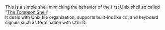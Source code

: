 This is a simple shell mimicking the behavior of the first Unix shell so called "[The Tompson Shell](https://en.wikipedia.org/wiki/Thompson_shell)".\
It deals with Unix file organization, supports built-ins like cd, and keyboard signals such as termination with Ctrl+D.
